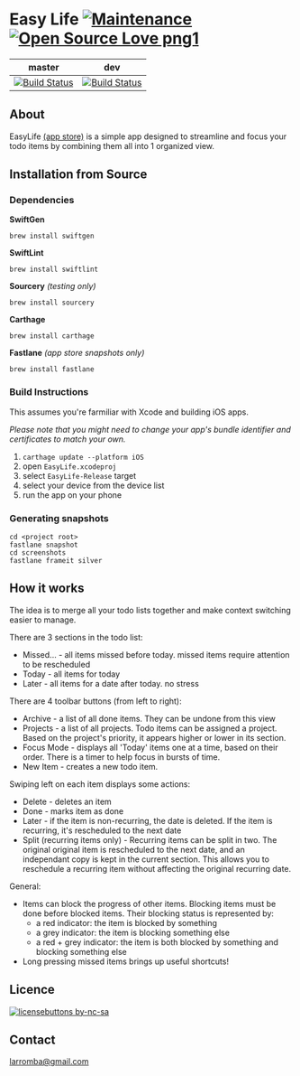 # Easy Life [![Maintenance](https://img.shields.io/badge/Maintained%3F-yes-green.svg)](https://img.shields.io) [![Open Source Love png1](https://badges.frapsoft.com/os/v1/open-source.png?v=103)](https://github.com/ellerbrock/open-source-badges/)

| master  | dev |
| ------------- | ------------- |
| [![Build Status](https://travis-ci.com/larromba/EasyLife.svg?branch=master)](https://travis-ci.com/larromba/EasyLife) | [![Build Status](https://travis-ci.com/larromba/EasyLife.svg?branch=develop)](https://travis-ci.com/larromba/EasyLife) |

## About
EasyLife [(app store)](https://itunes.apple.com/app/id1229095589) is a simple app designed to streamline and focus your todo items by combining them all into 1 organized view.

## Installation from Source

### Dependencies
**SwiftGen**

`brew install swiftgen`

**SwiftLint**

`brew install swiftlint`

**Sourcery** *(testing only)*

`brew install sourcery`

**Carthage** 

`brew install carthage`

**Fastlane** *(app store snapshots only)*

`brew install fastlane`

### Build Instructions
This assumes you're farmiliar with Xcode and building iOS apps.

*Please note that you might need to change your app's bundle identifier and certificates to match your own.*

1. `carthage update --platform iOS`
2. open `EasyLife.xcodeproj`
3. select `EasyLife-Release` target
4. select your device from the device list
5. run the app on your phone

### Generating snapshots
```
cd <project root>
fastlane snapshot
cd screenshots
fastlane frameit silver
```

## How it works
The idea is to merge all your todo lists together and make context switching easier to manage.

There are 3 sections in the todo list:
* Missed... - all items missed before today. missed items require attention to be rescheduled
* Today - all items for today
* Later - all items for a date after today. no stress

There are 4 toolbar buttons (from left to right):
* Archive - a list of all done items. They can be undone from this view
* Projects - a list of all projects. Todo items can be assigned a project. Based on the project's priority, it appears higher or lower in its section.
* Focus Mode - displays all 'Today' items one at a time, based on their order. There is a timer to help focus in bursts of time.
* New Item - creates a new todo item.

Swiping left on each item displays some actions:
* Delete - deletes an item
* Done - marks item as done
* Later - if the item is non-recurring, the date is deleted. If the item is recurring, it's rescheduled to the next date
* Split (recurring items only) - Recurring items can be split in two. The original original item is rescheduled to the next date, and an independant copy is kept in the current section. This allows you to reschedule a recurring item without affecting the original recurring date.

General:
* Items can block the progress of other items. Blocking items must be done before blocked items. Their blocking status is represented by:
    - a red indicator: the item is blocked by something
    - a grey indicator: the item is blocking something else
    - a red + grey indicator: the item is both blocked by something and blocking something else
* Long pressing missed items brings up useful shortcuts!

## Licence
[![licensebuttons by-nc-sa](https://licensebuttons.net/l/by-nc-sa/3.0/88x31.png)](https://creativecommons.org/licenses/by-nc-sa/4.0) 

## Contact
larromba@gmail.com
